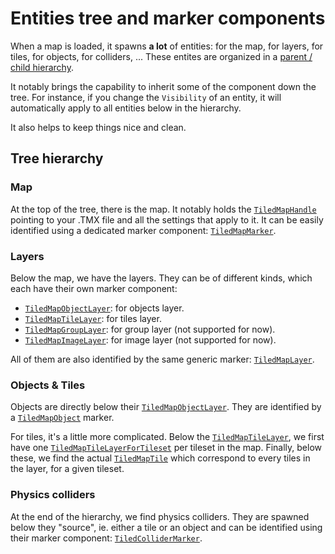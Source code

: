 # Entities tree and marker components

When a map is loaded, it spawns **a lot** of entities: for the map, for layers, for tiles, for objects, for colliders, ...
These entites are organized in a [parent / child hierarchy](https://bevy-cheatbook.github.io/fundamentals/hierarchy.html).

It notably brings the capability to inherit some of the component down the tree.
For instance, if you change the `Visibility` of an entity, it will automatically apply to all entities below in the hierarchy.

It also helps to keep things nice and clean.

## Tree hierarchy

### Map

At the top of the tree, there is the map.
It notably holds the [`TiledMapHandle`](https://docs.rs/bevy_ecs_tiled/latest/bevy_ecs_tiled/struct.TiledMapHandle.html) pointing to your .TMX file and all the settings that apply to it.
It can be easily identified using a dedicated marker component: [`TiledMapMarker`](https://docs.rs/bevy_ecs_tiled/latest/bevy_ecs_tiled/components/struct.TiledMapMarker.html).

### Layers

Below the map, we have the layers.
They can be of different kinds, which each have their own marker component:

- [`TiledMapObjectLayer`](https://docs.rs/bevy_ecs_tiled/latest/bevy_ecs_tiled/components/struct.TiledMapObjectLayer.html): for objects layer.
- [`TiledMapTileLayer`](https://docs.rs/bevy_ecs_tiled/latest/bevy_ecs_tiled/components/struct.TiledMapTileLayer.html): for tiles layer.
- [`TiledMapGroupLayer`](https://docs.rs/bevy_ecs_tiled/latest/bevy_ecs_tiled/components/struct.TiledMapGroupLayer.html): for group layer (not supported for now).
- [`TiledMapImageLayer`](https://docs.rs/bevy_ecs_tiled/latest/bevy_ecs_tiled/components/struct.TiledMapImageLayer.html): for image layer (not supported for now).

All of them are also identified by the same generic marker: [`TiledMapLayer`](https://docs.rs/bevy_ecs_tiled/latest/bevy_ecs_tiled/components/struct.TiledMapLayer.html).

### Objects & Tiles

Objects are directly below their [`TiledMapObjectLayer`](https://docs.rs/bevy_ecs_tiled/latest/bevy_ecs_tiled/components/struct.TiledMapObjectLayer.html).
They are identified by a [`TiledMapObject`](https://docs.rs/bevy_ecs_tiled/latest/bevy_ecs_tiled/components/struct.TiledMapObject.html) marker.

For tiles, it's a little more complicated.
Below the [`TiledMapTileLayer`](https://docs.rs/bevy_ecs_tiled/latest/bevy_ecs_tiled/components/struct.TiledMapTileLayer.html), we first have one [`TiledMapTileLayerForTileset`](https://docs.rs/bevy_ecs_tiled/latest/bevy_ecs_tiled/components/struct.TiledMapTileLayerForTileset.html) per tileset in the map.
Finally, below these, we find the actual [`TiledMapTile`](https://docs.rs/bevy_ecs_tiled/latest/bevy_ecs_tiled/components/struct.TiledMapTile.html) which correspond to every tiles in the layer, for a given tileset.

### Physics colliders

At the end of the hierarchy, we find physics colliders.
They are spawned below they "source", ie. either a tile or an object and can be identified using their marker component: [`TiledColliderMarker`](https://docs.rs/bevy_ecs_tiled/latest/bevy_ecs_tiled/physics/collider/struct.TiledColliderMarker.html).
